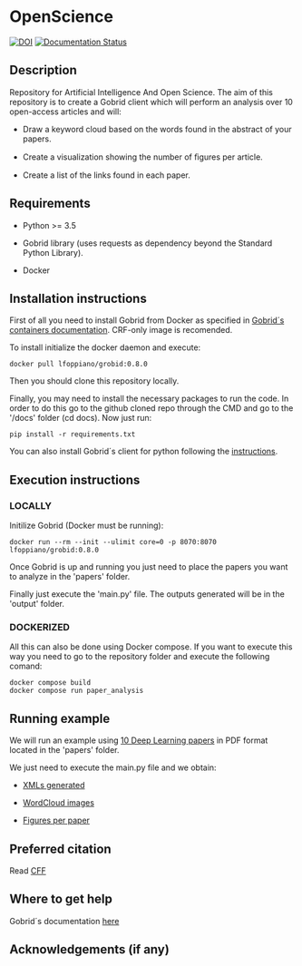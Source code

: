 # OpenScience
[![DOI](https://zenodo.org/badge/762679154.svg)](https://zenodo.org/doi/10.5281/zenodo.10702188)
[![Documentation Status](https://readthedocs.org/projects/openscience/badge/?version=latest)](https://openscience.readthedocs.io/en/latest/?badge=latest)


 ## Description

Repository for Artificial Intelligence And Open Science. The aim of this repository is to create a Gobrid client which will perform an analysis over 10
open-access articles and will:

- Draw a keyword cloud based on the words found in the abstract of your papers.
  
- Create a visualization showing the number of ﬁgures per article.
  
- Create a list of the links found in each paper.



 ## Requirements
- Python >= 3.5

- Gobrid library (uses requests as dependency beyond the Standard Python Library).

- Docker
 ## Installation instructions
First of all you need to install Gobrid from Docker as specified in [Gobrid´s containers documentation](https://grobid.readthedocs.io/en/latest/Grobid-docker/). CRF-only image is recomended.

To install initialize the docker daemon and execute: 
```
docker pull lfoppiano/grobid:0.8.0
```

Then you should clone this repository locally.

Finally, you may need to install the necessary packages to run the code. In order to do this go to the github cloned repo through the CMD and go to the '/docs' folder (cd docs). Now just run:

```
pip install -r requirements.txt
```

 You can also install Gobrid´s client for python following the [instructions](https://github.com/kermitt2/grobid_client_python).
 
 ## Execution instructions

 ### LOCALLY
Initilize Gobrid (Docker must be running): 
```
docker run --rm --init --ulimit core=0 -p 8070:8070 lfoppiano/grobid:0.8.0
```

Once Gobrid is up and running you just need to place the papers you want to analyze in the 'papers' folder.

Finally just execute the 'main.py' file. The outputs generated will be in the 'output' folder.


### DOCKERIZED
All this can also be done using Docker compose. If you want to execute this way you need to go to the repository folder and execute the following comand:

```
docker compose build
docker compose run paper_analysis
```

 ## Running example 
We will run an example using [10 Deep Learning papers](https://github.com/MrGG14/OpenScience/tree/main/papers) in PDF format located in the 'papers' folder.

We just need to execute the main.py file and we obtain: 

- [XMLs generated](https://github.com/MrGG14/OpenScience/tree/main/output)

- [WordCloud images](https://github.com/MrGG14/OpenScience/tree/main/output/imgs/WordCloud)

- [Figures per paper](https://github.com/MrGG14/OpenScience/tree/main/output/imgs/FigHist)
 
 ## Preferred citation 
 Read [CFF](https://github.com/MrGG14/OpenScience/blob/main/CITATION.cff)
 ## Where to get help
Gobrid´s documentation [here](https://github.com/kermitt2/grobid_client_python)
 ## Acknowledgements (if any)
